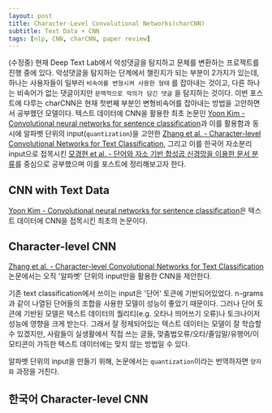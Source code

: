```yaml
---
layout: post
title: Character-Level Convolutional Networks(charCNN)
subtitle: Text Data + CNN
tags: [nlp, CNN, charCNN, paper review]
---
```


(수정중)
현재 Deep Text Lab에서 악성댓글을 탐지하고 문체를 변환하는 프로젝트를 진행 중에 있다. 악성댓글을 탐지하는 단계에서 챌린지가 되는 부분이 2가지가 있는데, 하나는 사용자들이 일부러 `비속어를 변형시켜 사용한 형태` 를 잡아내는 것이고, 다른 하나는 비속어가 없는 댓글이지만 `문맥적으로 악의가 담긴 댓글` 을 탐지하는 것이다. 이번 포스트에 다루는 charCNN은 현재 첫번째 부분인 변형비속어를 잡아내는 방법을 고안하면서 공부했던 모델이다. 텍스트 데이터에 CNN을 활용한 최초 논문인 [Yoon Kim - Convolutional neural networks for sentence classification](https://www.aclweb.org/anthology/D14-1181/)과 이를 활용함과 동시에 알파벳 단위의 input(`quantization`)을 고안한  [Zhang et al. - Character-level Convolutional Networks for Text Classification](https://arxiv.org/pdf/1509.01626.pdf), 그리고 이를 한국어 자소분리 input으로 접목시킨 [모경현 et al. - 단어와 자소 기반 합성곱 신경망을 이용한 문서 분류](http://www.dbpia.co.kr/pdf/pdfView.do?nodeId=NODE07456973&mark=0&bookmarkCnt=0&ipRange=N&language=ko_KR)를 중심으로 공부했으며 이를 포스트에 정리해보고자 한다.

## CNN with Text Data
[Yoon Kim - Convolutional neural networks for sentence classification](https://www.aclweb.org/anthology/D14-1181/)은 텍스트 데이터에 CNN을 접목시킨 최초의 논문이다.

## Character-level CNN
[Zhang et al. - Character-level Convolutional Networks for Text Classification](https://arxiv.org/pdf/1509.01626.pdf) 논문에서는 오직 '알파벳' 단위의 input만을 활용한 CNN을 제안한다.

기존 text classification에서 쓰이는 input은 '단어' 토큰에 기반되어있었다. n-grams과 같이 나열된 단어들의 조합을 사용한 모델이 성능이 좋았기 때문이다. 그러나 단어 토큰에 기반된 모델은 텍스트 데이터의 퀄리티(e.g. 오타나 띄어쓰기 오류)나 토크나이저 성능에 영향을 크게 받는다. 그래서 잘 정제되어있는 텍스트 데이터는 모델이 잘 학습할 수 있겠지만, 사람들이 실생활에서 직접 쓰는 글들, 맞춤법오류/오타/줄임말/유행어/이모티콘이 가득한 텍스트 데이터에는 맞지 않는 방법일 수 있다.

알파벳 단위의 input을 만들기 위해, 논문에서는 `quantization`이라는 번역하자면 `양자화` 과정을 거친다.

## 한국어 Character-level CNN
